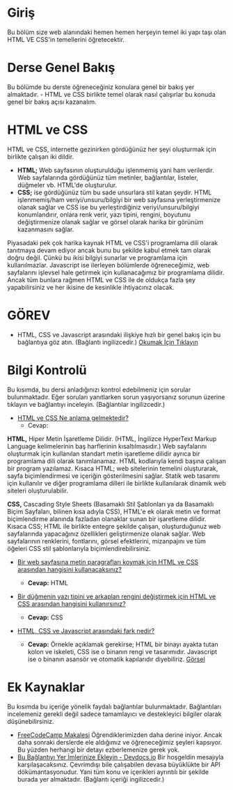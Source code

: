 # Giriş

Bu bölüm size web alanındaki hemen hemen herşeyin temel iki yapı taşı olan HTML VE CSS'in temellerini öğretecektir.

# Derse Genel Bakış

Bu bölümde bu derste öğreneceğiniz konulara genel bir bakış yer almaktadır.
    - HTML ve CSS birlikte temel olarak nasıl çalışırlar bu konuda genel bir bakış açısı kazanalım.

# HTML ve CSS

HTML ve CSS, internette gezinirken gördüğünüz her şeyi oluşturmak için birlikte çalışan iki dildir.
- **HTML;** Web sayfasının oluşturulduğu işlenmemiş yani ham verilerdir. Web sayfalarında gördüğünüz tüm metinler, bağlantılar, listeler, düğmeler vb. HTML'de oluşturulur.
- **CSS;** ise gördüğünüz tüm bu sade unsurlara stil katan şeydir.
HTML işlenmemiş/ham veriyi/unsuru/bilgiyi bir web sayfasına yerleştirmenize olanak sağlar ve CSS ise bu yerleştirdiğiniz veriyi/unsuru/bilgiyi konumlandırır, onlara renk verir, yazı tipini, rengini, boyutunu değiştirmenize olanak sağlar ve görsel olarak harika bir görünüm kazanmasını sağlar.

Piyasadaki pek çok harika kaynak HTML ve CSS'i programlama dili olarak tanıtmaya devam ediyor ancak bunu bu şekilde kabul etmek tam olarak doğru değil. Çünkü bu ikisi bilgiyi sunarlar ve programlama için kullanılmazlar. Javascript ise ilerleyen bölümlerde öğreneceğimiz, web sayfalarını işlevsel hale getirmek için kullanacağımız bir programlama dilidir. Ancak tüm bunlara rağmen HTML ve CSS ile de oldukça fazla şey yapabilirsiniz ve her ikisine de kesinlikle ihtiyacınız olacak. 

# GÖREV

- HTML, CSS ve Javascript arasındaki ilişkiye hızlı bir genel bakış için bu bağlantıya göz atın. (Bağlantı ingilizcedir.) [Okumak İçin Tıklayın](https://brytdesigns.com/html-css-javascript-whats-the-difference)

# Bilgi Kontrolü

Bu kısımda, bu dersi anladığınızı kontrol edebilmeniz için sorular bulunmaktadır. Eğer soruları yanıtlarken sorun yaşıyorsanız sorunun üzerine tıklayın ve bağlantıyı inceleyin. (Bağlantılar ingilizcedir.)

- [HTML ve CSS Ne anlama gelmektedir?](https://brytdesigns.com/html-css-javascript-whats-the-difference#What_is_HTML)
    - Cevap:

**HTML,** Hiper Metin İşaretleme Dilidir. (HTML, İngilizce HyperText Markup Language kelimelerinin baş harflerinin kısaltılmasıdır.) Web sayfalarını oluşturmak için kullanılan standart metin işaretleme dilidir ayrıca bir programlama dili olarak tanımlanamaz. HTML kodlarıyla kendi başına çalışan bir program yazılamaz. Kısaca HTML; web sitelerinin temelini oluşturarak, sayfa biçimlendirmesi ve içeriğin gösterilmesini sağlar. Statik web tasarımı için kullanılır ve diğer programlama dilleri ile birlikte kullanılarak dinamik web siteleri oluşturulabilir.

**CSS,** Cascading Style Sheets (Basamaklı Stil Şablonları ya da Basamaklı Biçim Sayfaları, bilinen kısa adıyla CSS), HTML'e ek olarak metin ve format biçimlendirme alanında fazladan olanaklar sunan bir işaretleme dilidir. Kısaca CSS; HTML ile birlikte entegre şekilde çalışan, oluşturduğunuz web sayfalarında yapacağınız özellikleri geliştirmenize olanak sağlar. Web sayfalarının renklerini, fontlarını, görsel efektlerini, mizanpajını ve tüm öğeleri CSS stil şablonlarıyla biçimlendirebilirsiniz.

- [Bir web sayfasına metin paragrafları koymak için HTML ve CSS arasından hangisini kullanacaksınız?](https://www.theodinproject.com/lessons/foundations-introduction-to-html-and-css#html-and-css)
    - **Cevap:** HTML
      
- [Bir düğmenin yazı tipini ve arkaplan rengini değiştirmek için HTML ve CSS arasından hangisini kullanırsınız?](https://www.theodinproject.com/lessons/foundations-introduction-to-html-and-css#html-and-css)
    - **Cevap:** CSS

- [HTML, CSS ve Javascript arasındaki fark nedir?](https://brytdesigns.com/html-css-javascript-whats-the-difference)
    - **Cevap:** Örnekle açıklamak gerekirse; HTML bir binayı ayakta tutan kolon ve iskeleti, CSS ise o binanın rengi ve tasarımıdır. Javascript ise o binanın asansör ve otomatik kapılarıdır diyebiliriz. 
[Görsel](.\images\1.jpg?raw=true)

# Ek Kaynaklar

Bu kısımda bu içeriğe yönelik faydalı bağlantılar bulunmaktadır. Bağlantıları incelemeniz gerekli değil sadece tamamlayıcı ve destekleyici bilgiler olarak düşünebilirsiniz.

- [FreeCodeCamp Makalesi](https://www.freecodecamp.org/news/html-css-and-javascript-explained-for-beginners/) Öğrendiklerimizden daha derine iniyor. Ancak daha sonraki derslerde ele aldığımız ve öğreneceğimiz şeyleri kapsıyor. Bu yüzden herhangi bir detayı ezberlemenize gerek yok.
- [Bu Bağlantıyı Yer İmlerinize Ekleyin - Devdocs.io](https://devdocs.io/) Bir hoşgeldin mesajıyla karşılaşacaksınız. Çevrimdışı bile çalışabilen devasa büyüklükte bir API dökümantasyonudur. Yani tüm konu ve içerikleri ayrıntılı bir şekilde burada yer almaktadır. (Bağlantı içeriği ingilizcedir.)


